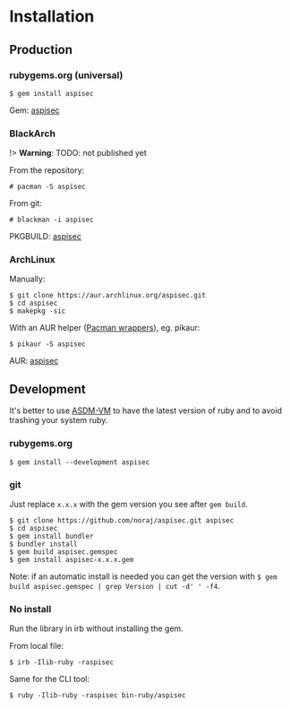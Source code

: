 # Installation

## Production

<!-- tabs:start -->

### **rubygems.org (universal)**

```
$ gem install aspisec
```

Gem: [aspisec](https://rubygems.org/gems/aspisec)

### **BlackArch**

!> **Warning**: TODO: not published yet

From the repository:

```
# pacman -S aspisec
```

From git:

```
# blackman -i aspisec
```

PKGBUILD: [aspisec](https://github.com/BlackArch/blackarch/blob/master/packages/aspisec/PKGBUILD)

### **ArchLinux**

Manually:

```
$ git clone https://aur.archlinux.org/aspisec.git
$ cd aspisec
$ makepkg -sic
```

With an AUR helper ([Pacman wrappers](https://wiki.archlinux.org/index.php/AUR_helpers#Pacman_wrappers)), eg. pikaur:

```
$ pikaur -S aspisec
```

AUR: [aspisec](https://aur.archlinux.org/packages/aspisec/)

<!-- tabs:end -->

## Development

It's better to use [ASDM-VM](https://asdf-vm.com/) to have the latest version of ruby and to avoid trashing your system ruby.

<!-- tabs:start -->

### **rubygems.org**

```
$ gem install --development aspisec
```

### **git**

Just replace `x.x.x` with the gem version you see after `gem build`.

```
$ git clone https://github.com/noraj/aspisec.git aspisec
$ cd aspisec
$ gem install bundler
$ bundler install
$ gem build aspisec.gemspec
$ gem install aspisec-x.x.x.gem
```

Note: if an automatic install is needed you can get the version with `$ gem build aspisec.gemspec | grep Version | cut -d' ' -f4`.

### **No install**

Run the library in irb without installing the gem.

From local file:

```
$ irb -Ilib-ruby -raspisec
```

Same for the CLI tool:

```
$ ruby -Ilib-ruby -raspisec bin-ruby/aspisec
```

<!-- tabs:end -->

